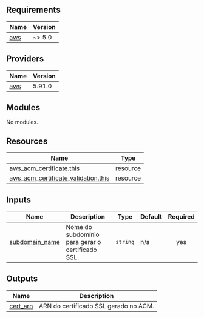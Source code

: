 <!-- BEGIN_TF_DOCS -->
## Requirements

| Name | Version |
|------|---------|
| <a name="requirement_aws"></a> [aws](#requirement\_aws) | ~> 5.0 |

## Providers

| Name | Version |
|------|---------|
| <a name="provider_aws"></a> [aws](#provider\_aws) | 5.91.0 |

## Modules

No modules.

## Resources

| Name | Type |
|------|------|
| [aws_acm_certificate.this](https://registry.terraform.io/providers/hashicorp/aws/latest/docs/resources/acm_certificate) | resource |
| [aws_acm_certificate_validation.this](https://registry.terraform.io/providers/hashicorp/aws/latest/docs/resources/acm_certificate_validation) | resource |

## Inputs

| Name | Description | Type | Default | Required |
|------|-------------|------|---------|:--------:|
| <a name="input_subdomain_name"></a> [subdomain\_name](#input\_subdomain\_name) | Nome do subdomínio para gerar o certificado SSL. | `string` | n/a | yes |

## Outputs

| Name | Description |
|------|-------------|
| <a name="output_cert_arn"></a> [cert\_arn](#output\_cert\_arn) | ARN do certificado SSL gerado no ACM. |
<!-- END_TF_DOCS -->